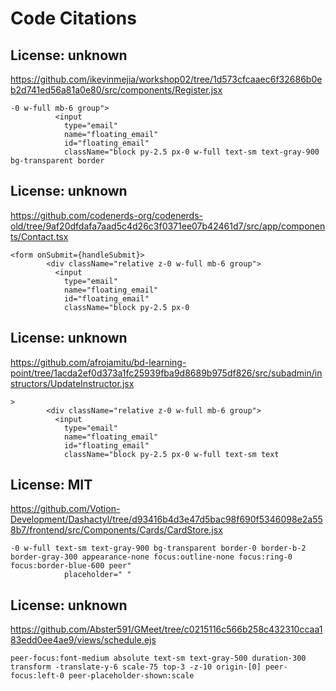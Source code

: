 # Code Citations

## License: unknown

https://github.com/ikevinmejia/workshop02/tree/1d573cfcaaec6f32686b0eb2d741ed56a81a0e80/src/components/Register.jsx

```
-0 w-full mb-6 group">
          <input
            type="email"
            name="floating_email"
            id="floating_email"
            className="block py-2.5 px-0 w-full text-sm text-gray-900 bg-transparent border
```

## License: unknown

https://github.com/codenerds-org/codenerds-old/tree/9af20dfdafa7aad5c4d26c3f0371ee07b42461d7/src/app/components/Contact.tsx

```
<form onSubmit={handleSubmit}>
        <div className="relative z-0 w-full mb-6 group">
          <input
            type="email"
            name="floating_email"
            id="floating_email"
            className="block py-2.5 px-0
```

## License: unknown

https://github.com/afrojamitu/bd-learning-point/tree/1acda2ef0d373a1fc25939fba9d8689b975df826/src/subadmin/instructors/UpdateInstructor.jsx

```
>
        <div className="relative z-0 w-full mb-6 group">
          <input
            type="email"
            name="floating_email"
            id="floating_email"
            className="block py-2.5 px-0 w-full text-sm text
```

## License: MIT

https://github.com/Votion-Development/Dashactyl/tree/d93416b4d3e47d5bac98f690f5346098e2a558b7/frontend/src/Components/Cards/CardStore.jsx

```
-0 w-full text-sm text-gray-900 bg-transparent border-0 border-b-2 border-gray-300 appearance-none focus:outline-none focus:ring-0 focus:border-blue-600 peer"
            placeholder=" "
```

## License: unknown

https://github.com/Abster591/GMeet/tree/c0215116c566b258c432310ccaa183edd0ee4ae9/views/schedule.ejs

```
peer-focus:font-medium absolute text-sm text-gray-500 duration-300 transform -translate-y-6 scale-75 top-3 -z-10 origin-[0] peer-focus:left-0 peer-placeholder-shown:scale
```
